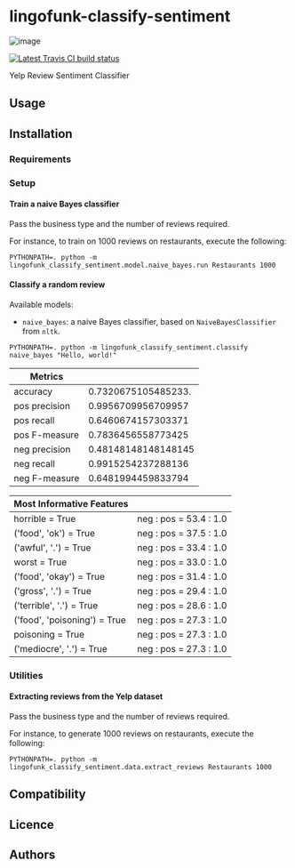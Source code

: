 lingofunk-classify-sentiment
============================

![image](https://img.shields.io/pypi/v/lingofunk-classify-sentiment.svg%0A%20:target:%20https://pypi.python.org/pypi/lingofunk-classify-sentiment%0A%20:alt:%20Latest%20PyPI%20version)

[![Latest Travis CI build status](-.png)](-)

Yelp Review Sentiment Classifier

Usage
-----

Installation
------------

### Requirements

### Setup

#### Train a naive Bayes classifier

Pass the business type and the number of reviews required.

For instance, to train on 1000 reviews on restaurants, execute the following:

```shell
PYTHONPATH=. python -m lingofunk_classify_sentiment.model.naive_bayes.run Restaurants 1000
```

#### Classify a random review

Available models:

  - `naive_bayes`: a naive Bayes classifier, based on `NaiveBayesClassifier` from `nltk`.

```shell
PYTHONPATH=. python -m lingofunk_classify_sentiment.classify naive_bayes "Hello, world!"
```

| Metrics       |                     |
| ------------- | ------------------- |
| accuracy      | 0.7320675105485233. |
| pos precision | 0.9956709956709957  |
| pos recall    | 0.6460674157303371  |
| pos F-measure | 0.7836456558773425  |
| neg precision | 0.48148148148148145 |
| neg recall    | 0.9915254237288136  |
| neg F-measure | 0.6481994459833794  |

| Most Informative Features    |                               |
| ---------------------------- | ----------------------------- |
| horrible = True              | neg : pos    =     53.4 : 1.0 |
| ('food', 'ok') = True        | neg : pos    =     37.5 : 1.0 |
| ('awful', '.') = True        | neg : pos    =     33.4 : 1.0 |
| worst = True                 | neg : pos    =     33.0 : 1.0 |
| ('food', 'okay') = True      | neg : pos    =     31.4 : 1.0 |
| ('gross', '.') = True        | neg : pos    =     29.4 : 1.0 |
| ('terrible', '.') = True     | neg : pos    =     28.6 : 1.0 |
| ('food', 'poisoning') = True | neg : pos    =     27.3 : 1.0 |
| poisoning = True             | neg : pos    =     27.3 : 1.0 |
| ('mediocre', '.') = True     | neg : pos    =     27.3 : 1.0 |


### Utilities
#### Extracting reviews from the Yelp dataset

Pass the business type and the number of reviews required.

For instance, to generate 1000 reviews on restaurants, execute the following:

```shell
PYTHONPATH=. python -m lingofunk_classify_sentiment.data.extract_reviews Restaurants 1000
```


Compatibility
-------------

Licence
-------

Authors
-------